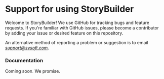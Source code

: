 # Support for using StoryBuilder

Welcome to StoryBuilder! We use GitHub for tracking bugs and feature requests.
If you're familiar with GitHub issues, please become a contributor by adding 
your issue or desired feature on this repository.

An alternative method of reporting a problem or suggestion is to email 
*support@svsoft.com*.

### Documentation

Coming soon. We promise.

